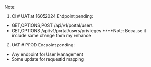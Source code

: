 Note:
1) CI # UAT at 16052024
Endpoint pending:
- GET,OPTIONS,POST /api/v1/portal/users
- GET,OPTIONS /api/v1/portal/users/privileges
****Note: Because it include some change from my enhance
2) UAT # PROD
Endpoint pending:
- Any endpoint for User Management
- Some update for requestId mapping
